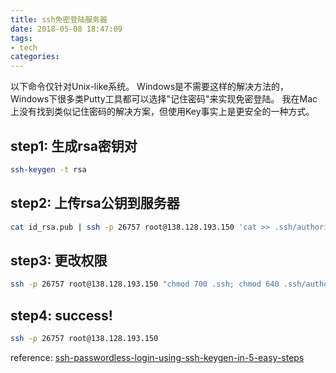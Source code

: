 ```yaml
---
title: ssh免密登陆服务器
date: 2018-05-08 18:47:09
tags:
- tech
categories:
---
```

以下命令仅针对Unix-like系统。
Windows是不需要这样的解决方法的，Windows下很多类Putty工具都可以选择"记住密码"来实现免密登陆。
我在Mac上没有找到类似记住密码的解决方案，但使用Key事实上是更安全的一种方式。

<!--more-->

## step1: 生成rsa密钥对
``` bash
ssh-keygen -t rsa
```

## step2: 上传rsa公钥到服务器
``` bash
cat id_rsa.pub | ssh -p 26757 root@138.128.193.150 'cat >> .ssh/authorized_keys'
```

## step3: 更改权限
``` bash
ssh -p 26757 root@138.128.193.150 "chmod 700 .ssh; chmod 640 .ssh/authorized_keys"
```

## step4: success!
```bash
ssh -p 26757 root@138.128.193.150
```

reference: 
[ssh-passwordless-login-using-ssh-keygen-in-5-easy-steps](https://www.tecmint.com/ssh-passwordless-login-using-ssh-keygen-in-5-easy-steps/)